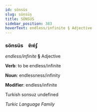 ```yaml
---
id: sönsüs
slug: sönsüs
title: SÖNSÜS
sidebar_position: 383
hoverText: endless/infinite § Adjective
---
```


### sönsüs&emsp;<span kind="abugida">ɐ̃ıɐ́ʄ</span>

*endless/infinite* **§** Adjective

**Verb**: to be endless/infinite

**Noun**: endlessness/infinity

**Modifier**: endless/infinite

Turkish sonsuz undefined

*Turkic Language Family*